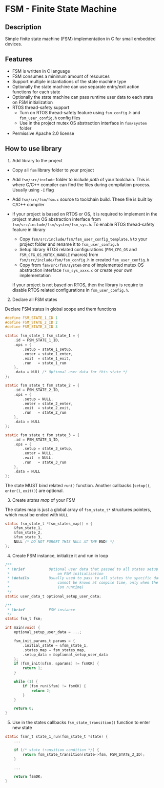 # FSM - Finite State Machine

## Description

Simple finite state machine (FSM) implementation in C for small embedded devices.

## Features

- FSM is written in C language
- FSM consumes a minimum amount of resources
- Support multiple instantiations of the state machine type
- Optionally the state machine can use separate entry/exit action functions for each state
- Optionally the state machine can pass runtime user data to each state on FSM initialization
- RTOS thread-safety support
  - Turn on RTOS thread-safety feature using `fsm_config.h` and `fsm_user_config.h` config files
  - Use in the project mutex OS abstraction interface in `fsm/system` folder
- Permissive Apache 2.0 license

## How to use library

1. Add library to the project

- Copy all `fsm` library folder to your project
- Add `fsm/src/include` folder to *include path* of your toolchain. This is where C/C++ compiler can find the files during compilation process. Usually using `-I` flag
- Add `fsm/src/fsm/fsm.c` source to toolchain build. These file is built by C/C++ compiler
- If your project is based on RTOS or OS, it is required to implement in the project mutex OS abstraction interface from `fsm/src/include/fsm/system/fsm_sys.h`. To enable RTOS thread-safety feature in library
  - Copy `fsm/src/include/fsm/fsm_user_config_template.h` to your project folder and rename it to `fsm_user_config.h`
  - Setup library RTOS related configurations (`FSM_CFG_OS` and `FSM_CFG_OS_MUTEX_HANDLE` macros) from `fsm/src/include/fsm/fsm_config.h` in created `fsm_user_config.h`
  - Copy from `fsm/src/fsm/system` one of implemented mutex OS abstraction interface `fsm_sys_xxxx.c` or create your own implementation

  If your project is not based on RTOS, then the library is require to disable RTOS related configurations in `fsm_user_config.h`.

2. Declare all FSM states

Declare FSM states in global scope and them functions

```c
#define FSM_STATE_1_ID 1
#define FSM_STATE_2_ID 2
#define FSM_STATE_3_ID 3

static fsm_state_t fsm_state_1 = {
    .id = FSM_STATE_1_ID,
    .ops = {
        .setup = state_1_setup,
        .enter = state_1_enter,
        .exit  = state_1_exit,
        .run   = state_1_run
    },
    .data = NULL /* Optional user data for this state */
};

static fsm_state_t fsm_state_2 = {
    .id = FSM_STATE_2_ID,
    .ops = {
        .setup = NULL,
        .enter = state_2_enter,
        .exit  = state_2_exit,
        .run   = state_2_run
    },
    .data = NULL
};

static fsm_state_t fsm_state_3 = {
    .id = FSM_STATE_3_ID,
    .ops = {
        .setup = state_3_setup,
        .enter = NULL,
        .exit  = NULL,
        .run   = state_3_run
    },
    .data = NULL
};
```

The state MUST bind related `run()` function. Another callbacks (`setup()`, `enter()`, `exit()`) are optional.

3. Create *states map* of your FSM

The states map is just a global array of `fsm_state_t*` structures pointers, which must be ended with `NULL`

```c
static fsm_state_t *fsm_states_map[] = {
    &fsm_state_1,
    &fsm_state_2,
    &fsm_state_3,
    NULL /* DO NOT FORGET THIS NULL AT THE END! */
};
```

4. Create FSM instance, initialize it and run in loop

```c
/**
 * \brief           Optional user data that passed to all states setup callback
 *                      on FSM initialization
 * \details         Usually used to pass to all states the specific data that
 *                      cannot be known at compile time, only when the firmware is executed
 *                      (on runtime)
 */
static user_data_t optional_setup_user_data;

/**
 * \brief           FSM instance
 */
static fsm_t fsm;

int main(void) {
    optional_setup_user_data = ...;

    fsm_init_params_t params = {
        .initial_state = &fsm_state_1,
        .states_map = fsm_states_map,
        .setup_data = &optional_setup_user_data
    };
    if (fsm_init(&fsm, &params) != fsmOK) {
        return 1;
    }

    while (1) {
        if (fsm_run(&fsm) != fsmOK) {
            return 2;
        }
    }

    return 0;
}
```

5. Use in the states callbacks `fsm_state_transition()` function to enter new state

```c
static fsmr_t state_1_run(fsm_state_t *state) {
    ...

    if (/* state transition condition */) {
        return fsm_state_transition(state->fsm, FSM_STATE_3_ID);
    }

    ...

    return fsmOK;
}
```
